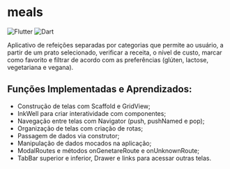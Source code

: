 # meals
![Flutter](https://img.shields.io/badge/Framework-Flutter-3cc6fd?logo=flutter)
![Dart](https://img.shields.io/badge/Language-Dart-0c458b?logo=dart)

Aplicativo de refeições separadas por categorias que permite ao usuário, a partir de um prato selecionado, verificar a receita, o nível de custo, marcar como favorito e filtrar de acordo com as preferências (glúten, lactose, vegetariana e vegana).

## Funções Implementadas e Aprendizados:

- Construção de telas com Scaffold e GridView;
- InkWell para criar interatividade com componentes;
- Navegação entre telas com Navigator (push, pushNamed e pop);
- Organização de telas com criação de rotas;
- Passagem de dados via construtor;
- Manipulação de dados mocados na aplicação;
- ModalRoutes e métodos onGenetareRoute e onUnknownRoute;
- TabBar superior e inferior, Drawer e links para acessar outras telas.
